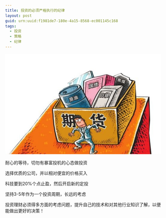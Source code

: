 ```yaml
---
title: 投资的必须严格执行的纪律
layout: post
guid: urn:uuid:f1981de7-180e-4a15-8568-ec001145c168
tags:
  - 投资
  - 策略
  - 纪律
---
```



[![](/media/files/2018/05/19/zxjl.png)](https://bolg-1257385283.cos.ap-chengdu.myqcloud.com/2018/05/19/zxjl.png)

耐心的等待，切勿有暴富投机的心态做投资

选择优质的公司，并以相对便宜的价格买入

科技要到20%个点止盈，然后开启新的定投

坚持3-5年作为一个投资周期，长远的考虑

投资理财必须得多方面的考虑问题，提升自己的技术和对其他行业知识了解，以便能做出更好的决策！